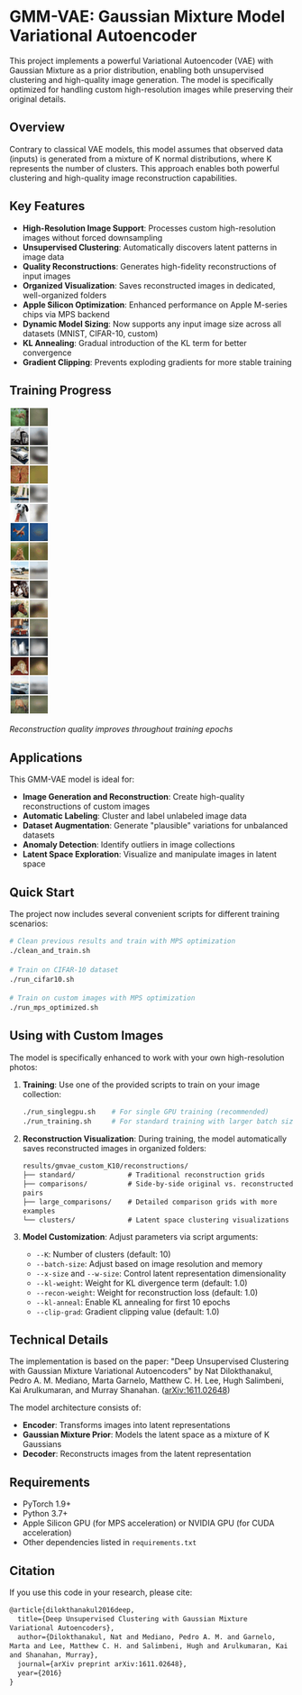 # GMM-VAE: Gaussian Mixture Model Variational Autoencoder

This project implements a powerful Variational Autoencoder (VAE) with Gaussian Mixture as a prior distribution, enabling both unsupervised clustering and high-quality image generation. The model is specifically optimized for handling custom high-resolution images while preserving their original details.

## Overview

Contrary to classical VAE models, this model assumes that observed data (inputs) is generated from a mixture of K normal distributions, where K represents the number of clusters. This approach enables both powerful clustering and high-quality image reconstruction capabilities.

## Key Features

- **High-Resolution Image Support**: Processes custom high-resolution images without forced downsampling
- **Unsupervised Clustering**: Automatically discovers latent patterns in image data
- **Quality Reconstructions**: Generates high-fidelity reconstructions of input images
- **Organized Visualization**: Saves reconstructed images in dedicated, well-organized folders
- **Apple Silicon Optimization**: Enhanced performance on Apple M-series chips via MPS backend
- **Dynamic Model Sizing**: Now supports any input image size across all datasets (MNIST, CIFAR-10, custom)
- **KL Annealing**: Gradual introduction of the KL term for better convergence
- **Gradient Clipping**: Prevents exploding gradients for more stable training

## Training Progress

![Training Progress](animations/cifar10_K10_large_comparisons.gif)

*Reconstruction quality improves throughout training epochs*

## Applications

This GMM-VAE model is ideal for:

- **Image Generation and Reconstruction**: Create high-quality reconstructions of custom images
- **Automatic Labeling**: Cluster and label unlabeled image data
- **Dataset Augmentation**: Generate "plausible" variations for unbalanced datasets
- **Anomaly Detection**: Identify outliers in image collections
- **Latent Space Exploration**: Visualize and manipulate images in latent space

## Quick Start

The project now includes several convenient scripts for different training scenarios:

```bash
# Clean previous results and train with MPS optimization
./clean_and_train.sh

# Train on CIFAR-10 dataset
./run_cifar10.sh

# Train on custom images with MPS optimization
./run_mps_optimized.sh
```

## Using with Custom Images

The model is specifically enhanced to work with your own high-resolution photos:

1. **Training**: Use one of the provided scripts to train on your image collection:
   ```bash
   ./run_singlegpu.sh    # For single GPU training (recommended)
   ./run_training.sh     # For standard training with larger batch size
   ```

2. **Reconstruction Visualization**: During training, the model automatically saves reconstructed images in organized folders:
   ```
   results/gmvae_custom_K10/reconstructions/
   ├── standard/             # Traditional reconstruction grids
   ├── comparisons/          # Side-by-side original vs. reconstructed pairs
   ├── large_comparisons/    # Detailed comparison grids with more examples
   └── clusters/             # Latent space clustering visualizations
   ```

3. **Model Customization**: Adjust parameters via script arguments:
   - `--K`: Number of clusters (default: 10)
   - `--batch-size`: Adjust based on image resolution and memory
   - `--x-size` and `--w-size`: Control latent representation dimensionality
   - `--kl-weight`: Weight for KL divergence term (default: 1.0)
   - `--recon-weight`: Weight for reconstruction loss (default: 1.0)
   - `--kl-anneal`: Enable KL annealing for first 10 epochs
   - `--clip-grad`: Gradient clipping value (default: 1.0)

## Technical Details

The implementation is based on the paper: "Deep Unsupervised Clustering with Gaussian Mixture Variational Autoencoders" by Nat Dilokthanakul, Pedro A. M. Mediano, Marta Garnelo, Matthew C. H. Lee, Hugh Salimbeni, Kai Arulkumaran, and Murray Shanahan. ([arXiv:1611.02648](https://arxiv.org/abs/1611.02648))

The model architecture consists of:
- **Encoder**: Transforms images into latent representations
- **Gaussian Mixture Prior**: Models the latent space as a mixture of K Gaussians
- **Decoder**: Reconstructs images from the latent representation

## Requirements

- PyTorch 1.9+
- Python 3.7+
- Apple Silicon GPU (for MPS acceleration) or NVIDIA GPU (for CUDA acceleration)
- Other dependencies listed in `requirements.txt`

## Citation

If you use this code in your research, please cite:

```
@article{dilokthanakul2016deep,
  title={Deep Unsupervised Clustering with Gaussian Mixture Variational Autoencoders},
  author={Dilokthanakul, Nat and Mediano, Pedro A. M. and Garnelo, Marta and Lee, Matthew C. H. and Salimbeni, Hugh and Arulkumaran, Kai and Shanahan, Murray},
  journal={arXiv preprint arXiv:1611.02648},
  year={2016}
}
```





